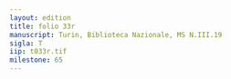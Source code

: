 ```yaml
---
layout: edition
title: folio 33r
manuscript: Turin, Biblioteca Nazionale, MS N.III.19
sigla: T
iip: t033r.tif
milestone: 65
---
```

